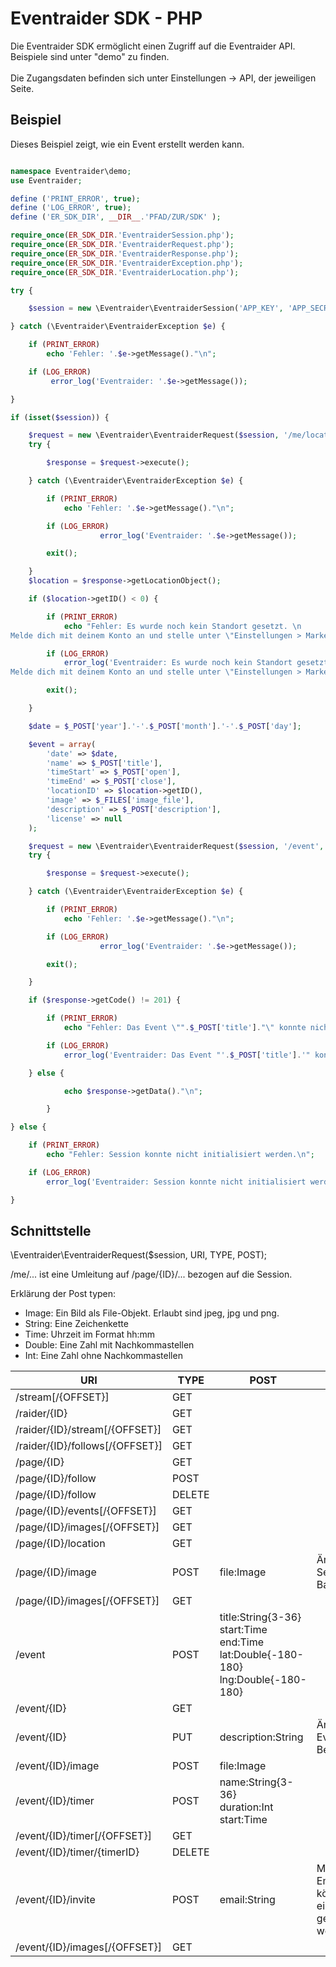 Eventraider SDK - PHP
========

Die Eventraider SDK ermöglicht einen Zugriff auf die Eventraider API.<br />
Beispiele sind unter "demo" zu finden.<br />
<br />
Die Zugangsdaten befinden sich unter Einstellungen -> API, der jeweiligen Seite.


Beispiel
--------------

Dieses Beispiel zeigt, wie ein Event erstellt werden kann.

```php

namespace Eventraider\demo;
use Eventraider;

define ('PRINT_ERROR', true);
define ('LOG_ERROR', true);
define ('ER_SDK_DIR', __DIR__.'PFAD/ZUR/SDK' );

require_once(ER_SDK_DIR.'EventraiderSession.php');
require_once(ER_SDK_DIR.'EventraiderRequest.php');
require_once(ER_SDK_DIR.'EventraiderResponse.php');
require_once(ER_SDK_DIR.'EventraiderException.php');
require_once(ER_SDK_DIR.'EventraiderLocation.php');

try {

	$session = new \Eventraider\EventraiderSession('APP_KEY', 'APP_SECRET');

} catch (\Eventraider\EventraiderException $e) {

	if (PRINT_ERROR)
		echo 'Fehler: '.$e->getMessage()."\n";

	if (LOG_ERROR)
		 error_log('Eventraider: '.$e->getMessage());

}

if (isset($session)) {

	$request = new \Eventraider\EventraiderRequest($session, '/me/location', 'GET', array('ID' => -1));
	try {

		$response = $request->execute();

	} catch (\Eventraider\EventraiderException $e) {

		if (PRINT_ERROR)
			echo 'Fehler: '.$e->getMessage()."\n";

		if (LOG_ERROR)
                	error_log('Eventraider: '.$e->getMessage());

		exit();

	}
	$location = $response->getLocationObject();

	if ($location->getID() < 0) {

		if (PRINT_ERROR)
			echo "Fehler: Es wurde noch kein Standort gesetzt. \n
Melde dich mit deinem Konto an und stelle unter \"Einstellungen > Marker\" deinen Standort ein.";

		if (LOG_ERROR)
			error_log('Eventraider: Es wurde noch kein Standort gesetzt. \n
Melde dich mit deinem Konto an und stelle unter \"Einstellungen > Marker\" deinen Standort ein.');

		exit();

	}

	$date = $_POST['year'].'-'.$_POST['month'].'-'.$_POST['day'];

	$event = array(
		'date' => $date,
		'name' => $_POST['title'],
		'timeStart' => $_POST['open'],
		'timeEnd' => $_POST['close'],
		'locationID' => $location->getID(),
		'image' => $_FILES['image_file'],
		'description' => $_POST['description'],
		'license' => null
	);

	$request = new \Eventraider\EventraiderRequest($session, '/event', 'POST', $event);
	try {

		$response = $request->execute();

	} catch (\Eventraider\EventraiderException $e) {

		if (PRINT_ERROR)
			echo 'Fehler: '.$e->getMessage()."\n";

		if (LOG_ERROR)
                	error_log('Eventraider: '.$e->getMessage());

		exit();

	}

	if ($response->getCode() != 201) {

		if (PRINT_ERROR)
			echo "Fehler: Das Event \"".$_POST['title']."\" konnte nicht erstellt werden.\n";

		if (LOG_ERROR)
			error_log('Eventraider: Das Event "'.$_POST['title'].'" konnte nicht erstellt werden.');

	} else {

        	echo $response->getData()."\n";

        }

} else {

	if (PRINT_ERROR)
		echo "Fehler: Session konnte nicht initialisiert werden.\n";

	if (LOG_ERROR)
		error_log('Eventraider: Session konnte nicht initialisiert werden.');

}
```

Schnittstelle
--------------

\Eventraider\EventraiderRequest($session, URI, TYPE, POST);

/me/... ist eine Umleitung auf /page/{ID}/... bezogen auf die Session.

Erklärung der Post typen:
 * Image: Ein Bild als File-Objekt. Erlaubt sind jpeg, jpg und png.
 * String: Eine Zeichenkette
 * Time: Uhrzeit im Format hh:mm
 * Double: Eine Zahl mit Nachkommastellen
 * Int: Eine Zahl ohne Nachkommastellen

| URI                            | TYPE   | POST  |  Notiz  |
| ------------------------------ | ------ | ----- |  ------ |
| /stream[/{OFFSET}]             | GET    |       |         |
| /raider/{ID}                   | GET    |       |         |
| /raider/{ID}/stream[/{OFFSET}] | GET    |       |         |
| /raider/{ID}/follows[/{OFFSET}]| GET    |       |         |
| /page/{ID}                     | GET    |       |         |
| /page/{ID}/follow              | POST   |       |         |
| /page/{ID}/follow              | DELETE |       |         |
| /page/{ID}/events[/{OFFSET}]   | GET    |       |         |
| /page/{ID}/images[/{OFFSET}]   | GET    |       |         |
| /page/{ID}/location            | GET    |       |         |
| /page/{ID}/image               | POST   | file:Image | Ändert das Seiten Banner. |
| /page/{ID}/images[/{OFFSET}]   | GET    |       |         |
| /event                         | POST   | title:String{3-36}<br />start:Time<br />end:Time<br />lat:Double{-180-180}<br />lng:Double{-180-180} |        |
| /event/{ID}                    | GET    |       |         |
| /event/{ID}                    | PUT    | description:String | Ändert die Event Beschreibung. |
| /event/{ID}/image              | POST   | file:Image |         |
| /event/{ID}/timer              | POST   | name:String{3-36}<br />duration:Int<br />start:Time |         |
| /event/{ID}/timer[/{OFFSET}]   | GET    |       |         |
| /event/{ID}/timer/{timerID}    | DELETE |       |         |
| /event/{ID}/invite             | POST   | email:String | Mehrere Emails können mit einem ";" getrennt werden. |
| /event/{ID}/images[/{OFFSET}]  | GET    |       |         |





